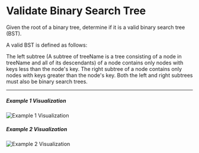# Validate Binary Search Tree

Given the root of a binary tree, determine if it is a valid binary search tree (BST).

A valid BST is defined as follows:

The left subtree (A subtree of treeName is a tree consisting of a node in treeName and all of its descendants) of a node contains only nodes with keys less than the node's key.
The right subtree of a node contains only nodes with keys greater than the node's key.
Both the left and right subtrees must also be binary search trees.

---

##### Example 1 Visualization

![Example 1 Visualization](ex1.jpg "Example 1 Visualization")

##### Example 2 Visualization

![Example 2 Visualization](ex2.jpg "Example 2 Visualization")
